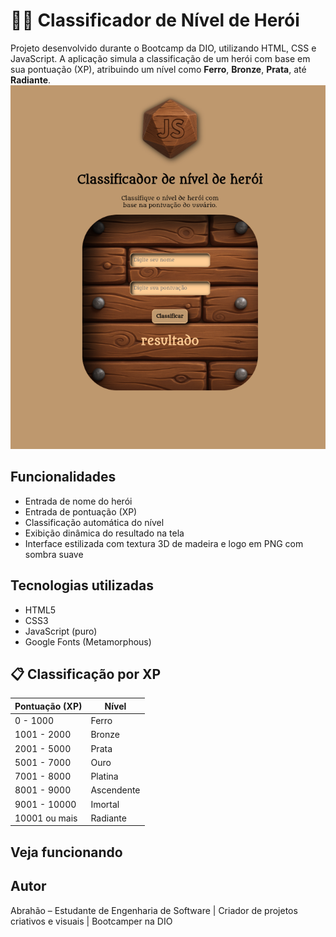 # 🧙‍♂️ Classificador de Nível de Herói

Projeto desenvolvido durante o Bootcamp da DIO, utilizando HTML, CSS e JavaScript. A aplicação simula a classificação de um herói com base em sua pontuação (XP), atribuindo um nível como **Ferro**, **Bronze**, **Prata**, até **Radiante**.
![screenshot](./src/images/Captura%20de%20tela%20de%202025-07-12%2019-40-08.png)

##  Funcionalidades

- Entrada de nome do herói
- Entrada de pontuação (XP)
- Classificação automática do nível
- Exibição dinâmica do resultado na tela
- Interface estilizada com textura 3D de madeira e logo em PNG com sombra suave

##  Tecnologias utilizadas

- HTML5
- CSS3
- JavaScript (puro)
- Google Fonts (Metamorphous)


## 📋 Classificação por XP

| Pontuação (XP)      | Nível         |
|---------------------|---------------|
| 0 - 1000            | Ferro         |
| 1001 - 2000         | Bronze        |
| 2001 - 5000         | Prata         |
| 5001 - 7000         | Ouro          |
| 7001 - 8000         | Platina       |
| 8001 - 9000         | Ascendente    |
| 9001 - 10000        | Imortal       |
| 10001 ou mais       | Radiante      |

## Veja funcionando

## Autor
Abrahão – Estudante de Engenharia de Software | Criador de projetos criativos e visuais | Bootcamper na DIO
